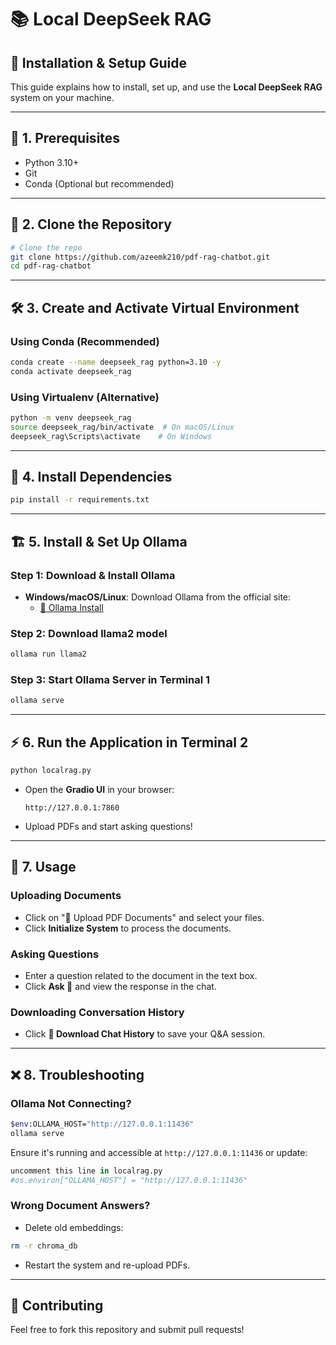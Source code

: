 # 📚 Local DeepSeek RAG

## 🚀 Installation & Setup Guide

This guide explains how to install, set up, and use the **Local DeepSeek RAG** system on your machine.

---

## 📌 **1. Prerequisites**
- Python 3.10+
- Git
- Conda (Optional but recommended)

---

## 🔧 **2. Clone the Repository**
```bash
# Clone the repo
git clone https://github.com/azeemk210/pdf-rag-chatbot.git
cd pdf-rag-chatbot
```

---

## 🛠 **3. Create and Activate Virtual Environment**
### **Using Conda** (Recommended)
```bash
conda create --name deepseek_rag python=3.10 -y
conda activate deepseek_rag
```

### **Using Virtualenv** (Alternative)
```bash
python -m venv deepseek_rag
source deepseek_rag/bin/activate  # On macOS/Linux
deepseek_rag\Scripts\activate    # On Windows
```

---

## 🔽 **4. Install Dependencies**
```bash
pip install -r requirements.txt
```

---

## 🏗 **5. Install & Set Up Ollama**

### **Step 1: Download & Install Ollama**
- **Windows/macOS/Linux**: Download Ollama from the official site:
  - [🔗 Ollama Install](https://ollama.com/download)


### **Step 2: Download llama2 model**
```bash
ollama run llama2
```

### **Step 3: Start Ollama Server in Terminal 1**
```bash
ollama serve
```


---

## ⚡ **6. Run the Application  in Terminal 2**
```bash
python localrag.py
```

- Open the **Gradio UI** in your browser:
  ```
  http://127.0.0.1:7860
  ```
- Upload PDFs and start asking questions!

---

## 📝 **7. Usage**
### **Uploading Documents**
- Click on "📂 Upload PDF Documents" and select your files.
- Click **Initialize System** to process the documents.

### **Asking Questions**
- Enter a question related to the document in the text box.
- Click **Ask 🤖** and view the response in the chat.

### **Downloading Conversation History**
- Click **💾 Download Chat History** to save your Q&A session.

---

## ❌ **8. Troubleshooting**
### **Ollama Not Connecting?**
```bash
$env:OLLAMA_HOST="http://127.0.0.1:11436"
ollama serve
```
Ensure it's running and accessible at `http://127.0.0.1:11436` or update:
```python
uncomment this line in localrag.py
#os.environ["OLLAMA_HOST"] = "http://127.0.0.1:11436"
```

### **Wrong Document Answers?**
- Delete old embeddings:
```bash
rm -r chroma_db
```
- Restart the system and re-upload PDFs.

---

## 🤝 **Contributing**
Feel free to fork this repository and submit pull requests!


